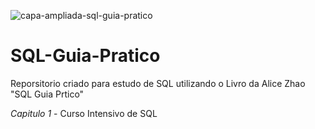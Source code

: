 ![capa-ampliada-sql-guia-pratico](https://github.com/felipesantos10/SQL-Guia-Pratico/assets/63731493/fc1f796d-2a2c-4291-b756-cebe1d5d0ea3)
# SQL-Guia-Pratico
Reporsitorio criado para estudo de SQL utilizando o Livro da Alice Zhao "SQL Guia Prtico"

*Capitulo 1* - Curso Intensivo de SQL

